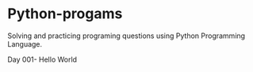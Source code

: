 # Python-progams
Solving and practicing programing questions using Python Programming Language. 

Day 001- Hello World

